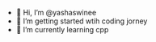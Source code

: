 - 👋 Hi, I’m @yashaswinee
- 👀 I’m getting started wtih coding jorney 
- 🌱 I’m currently learning cpp 

<!---
yashaswinee/yashaswinee is a ✨ special ✨ repository because its `README.md` (this file) appears on your GitHub profile.
You can click the Preview link to take a look at your changes.
--->
